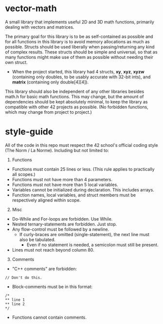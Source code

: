 # vector-math
A small library that implements useful 2D and 3D math functions, primarily dealing with vectors and matrices.

The primary goal for this library is to be as self-contained as possible and for all functions in this library is to avoid memory allocations as much as possible. Structs should be used liberally when passing/returning any kind of complex results. These structs should be simple and universal, so that as many functions might make use of them as possible without needing their own struct.
- When the project started, this library had 4 structs, **xy**, **xyz**, **xyzw** (containing only doubles, to be usably accurate with 32-bit ints), and **matrix** (containing only double[4][4]).

This library should also be independent of any other libraries besides math.h for basic math functions. This may change, but the amount of dependencies should be kept absolutely minimal, to keep the library as compatible with other 42 projects as possible. (No forbidden functions, which may change from project to project.)

# style-guide
All of the code in this repo must respect the 42 school's official coding style (The Norm / La Norme).
Including but not limited to:
1. Functions
  - Functions must contain 25 lines or less. (This rule applies to practically all scopes.)
  - Functions must not have more than 4 parameters.
  - Functions must not have more than 5 local variables.
  - Variables cannot be initialized during declaration. This includes arrays.
  - Function names, local variables, and struct members must be respectively aligned within scope.
2. Misc
  - Do-While and For-loops are forbidden. Use While.
  - Nested ternary-statements are forbidden. Just stop.
  - Any flow-control must be followed by a newline.
    - If curly-braces are omitted (single-statement), the next line must also be tabulated.
      - Even if no statement is needed, a semicolon must still be present.
  - Lines must not reach beyond column 80.
3. Comments
- "C++ comments" are forbidden:
```
// Don't do this.
```
- Block-comments must be in this format:
```
/*
** line 1
** line 2
*/
```
- Functions cannot contain comments.
